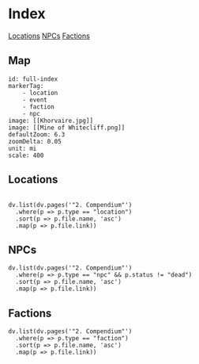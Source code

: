 # Index

<span class="nav">[Locations](#Locations) [NPCs](#NPCs)  [Factions](#Factions)</span>

## Map
```leaflet
id: full-index
markerTag:
	- location
	- event
	- faction
	- npc
image: [[Khorvaire.jpg]]
image: [[Mine of Whitecliff.png]]
defaultZoom: 6.3
zoomDelta: 0.05
unit: mi
scale: 400
```

## Locations
```dataviewjs

dv.list(dv.pages('"2. Compendium"')
  .where(p => p.type == "location")
  .sort(p => p.file.name, 'asc')
  .map(p => p.file.link))
```

## NPCs

```dataviewjs
dv.list(dv.pages('"2. Compendium"')
  .where(p => p.type == "npc" && p.status != "dead")
  .sort(p => p.file.name, 'asc')
  .map(p => p.file.link))
```

## Factions

```dataviewjs
dv.list(dv.pages('"2. Compendium"')
  .where(p => p.type == "faction")
  .sort(p => p.file.name, 'asc')
  .map(p => p.file.link))
```